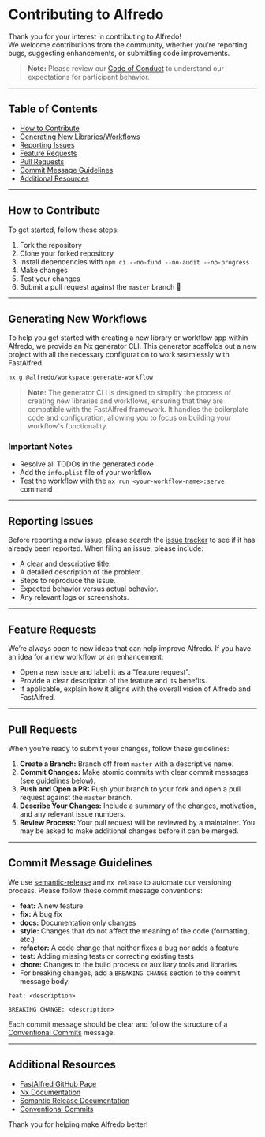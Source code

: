 # Contributing to Alfredo

Thank you for your interest in contributing to Alfredo!  
We welcome contributions from the community, whether you're reporting bugs, suggesting enhancements, or submitting code improvements.

> **Note:** Please review our [Code of Conduct](CODE_OF_CONDUCT.md) to understand our expectations for participant behavior.

---

## Table of Contents

- [How to Contribute](#how-to-contribute)
- [Generating New Libraries/Workflows](#generating-new-librariesworkflows)
- [Reporting Issues](#reporting-issues)
- [Feature Requests](#feature-requests)
- [Pull Requests](#pull-requests)
- [Commit Message Guidelines](#commit-message-guidelines)
- [Additional Resources](#additional-resources)

---

## How to Contribute

To get started, follow these steps:

1. Fork the repository
1. Clone your forked repository
1. Install dependencies with `npm ci --no-fund --no-audit --no-progress`
1. Make changes
1. Test your changes
1. Submit a pull request against the `master` branch 🎉

---

## Generating New Workflows

To help you get started with creating a new library or workflow app within Alfredo, we provide an Nx generator CLI. This generator scaffolds out a new project with all the necessary configuration to work seamlessly with FastAlfred.

```bash
nx g @alfredo/workspace:generate-workflow
```

> **Note:** The generator CLI is designed to simplify the process of creating new libraries and workflows, ensuring that they are compatible with the FastAlfred framework. It handles the boilerplate code and configuration, allowing you to focus on building your workflow's functionality.

### Important Notes

- Resolve all TODOs in the generated code
- Add the `info.plist` file of your workflow
- Test the workflow with the `nx run <your-workflow-name>:serve` command

---

## Reporting Issues

Before reporting a new issue, please search the [issue tracker](https://github.com/avivbens/alfredo/issues) to see if it has already been reported. When filing an issue, please include:

- A clear and descriptive title.
- A detailed description of the problem.
- Steps to reproduce the issue.
- Expected behavior versus actual behavior.
- Any relevant logs or screenshots.

---

## Feature Requests

We’re always open to new ideas that can help improve Alfredo. If you have an idea for a new workflow or an enhancement:

- Open a new issue and label it as a "feature request".
- Provide a clear description of the feature and its benefits.
- If applicable, explain how it aligns with the overall vision of Alfredo and FastAlfred.

---

## Pull Requests

When you’re ready to submit your changes, follow these guidelines:

1. **Create a Branch:** Branch off from `master` with a descriptive name.
2. **Commit Changes:** Make atomic commits with clear commit messages (see guidelines below).
3. **Push and Open a PR:** Push your branch to your fork and open a pull request against the `master` branch.
4. **Describe Your Changes:** Include a summary of the changes, motivation, and any relevant issue numbers.
5. **Review Process:** Your pull request will be reviewed by a maintainer. You may be asked to make additional changes before it can be merged.

---

## Commit Message Guidelines

We use [semantic-release](https://github.com/semantic-release/semantic-release) and `nx release` to automate our versioning process. Please follow these commit message conventions:

- **feat:** A new feature
- **fix:** A bug fix
- **docs:** Documentation only changes
- **style:** Changes that do not affect the meaning of the code (formatting, etc.)
- **refactor:** A code change that neither fixes a bug nor adds a feature
- **test:** Adding missing tests or correcting existing tests
- **chore:** Changes to the build process or auxiliary tools and libraries
- For breaking changes, add a `BREAKING CHANGE` section to the commit message body:

```git
feat: <description>

BREAKING CHANGE: <description>
```

Each commit message should be clear and follow the structure of a [Conventional Commits](https://www.conventionalcommits.org/) message.

---

## Additional Resources

- [FastAlfred GitHub Page](https://github.com/Avivbens/fast-alfred#readme)
- [Nx Documentation](https://nx.dev)
- [Semantic Release Documentation](https://github.com/semantic-release/semantic-release)
- [Conventional Commits](https://www.conventionalcommits.org/)

Thank you for helping make Alfredo better!
